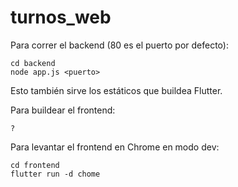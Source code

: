 # turnos_web

Para correr el backend (80 es el puerto por defecto):

```shell
cd backend
node app.js <puerto>
```
Esto también sirve los estáticos que buildea Flutter.

Para buildear el frontend:
```shell
?
```

Para levantar el frontend en Chrome en modo dev:
```
cd frontend
flutter run -d chome
```